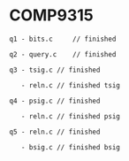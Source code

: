# COMP9315
  
	q1 - bits.c 	// finished
	
	q2 - query.c	// finished

	q3 - tsig.c	// finished
		
	   - reln.c	// finished tsig
	
	q4 - psig.c	// finished
	
	   - reln.c	// finished psig
	
	q5 - reln.c	// finished
	
	   - bsig.c	// finished bsig
	
